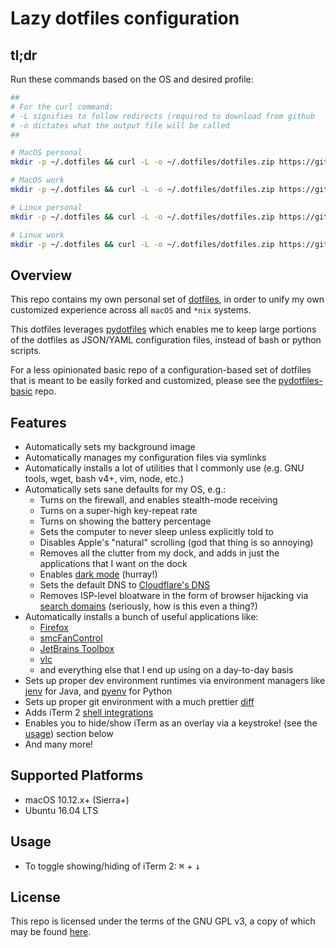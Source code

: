 # Lazy dotfiles configuration

## tl;dr
Run these commands based on the OS and desired profile:

```sh
##
# For the curl command:
# -L signifies to follow redirects (required to download from github
# -o dictates what the output file will be called
##

# MacOS personal
mkdir -p ~/.dotfiles && curl -L -o ~/.dotfiles/dotfiles.zip https://github.com/JasonYao/dotfiles/releases/download/v1.4.1/dotfiles-macos-personal.zip && cd ~/.dotfiles && unzip dotfiles.zip && bash install.sh

# MacOS work
mkdir -p ~/.dotfiles && curl -L -o ~/.dotfiles/dotfiles.zip https://github.com/JasonYao/dotfiles/releases/download/v1.4.1/dotfiles-macos-work.zip && cd ~/.dotfiles && unzip dotfiles.zip && bash install.sh

# Linux personal
mkdir -p ~/.dotfiles && curl -L -o ~/.dotfiles/dotfiles.zip https://github.com/JasonYao/dotfiles/releases/download/v1.4.1/dotfiles-linux-personal.zip && cd ~/.dotfiles && unzip dotfiles.zip && bash install.sh

# Linux work
mkdir -p ~/.dotfiles && curl -L -o ~/.dotfiles/dotfiles.zip https://github.com/JasonYao/dotfiles/releases/download/v1.4.1/dotfiles-linux-work.zip && cd ~/.dotfiles && unzip dotfiles.zip && bash install.sh
```

## Overview
This repo contains my own personal set of [dotfiles](https://dotfiles.github.io/),
in order to unify my own customized experience across all
`macOS` and `*nix` systems.

This dotfiles leverages [pydotfiles](https://github.com/JasonYao/pydotfiles/)
which enables me to keep large portions of the dotfiles as JSON/YAML configuration
files, instead of bash or python scripts.

For a less opinionated basic repo of a configuration-based set of
dotfiles that is meant to be easily forked and customized, please
see the [pydotfiles-basic](https://github.com/JasonYao/pydotfiles-basic/) repo.

## Features
- Automatically sets my background image
- Automatically manages my configuration files via symlinks
- Automatically installs a lot of utilities that I commonly use
  (e.g. GNU tools, wget, bash v4+, vim, node, etc.)
- Automatically sets sane defaults for my OS, e.g.:
  - Turns on the firewall, and enables stealth-mode receiving
  - Turns on a super-high key-repeat rate
  - Turns on showing the battery percentage
  - Sets the computer to never sleep unless explicitly told to
  - Disables Apple's "natural" scrolling (god that thing is so annoying)
  - Removes all the clutter from my dock, and adds in just the applications
    that I want on the dock
  - Enables [dark mode](https://support.apple.com/en-us/HT208976) (hurray!)
  - Sets the default DNS to [Cloudflare's DNS](https://1.4.1.1/)
  - Removes ISP-level bloatware in the form of browser hijacking via
    [search domains](https://www.theregister.com/2007/11/08/verizon_highjacks_web_browsers_on_fios/) (seriously, how is this even a thing?)
- Automatically installs a bunch of useful applications like:
  - [Firefox](https://www.mozilla.org/en-US/firefox/)
  - [smcFanControl](https://www.eidac.de/)
  - [JetBrains Toolbox](https://www.jetbrains.com/toolbox/)
  - [vlc](https://www.videolan.org/vlc/index.html)
  - and everything else that I end up using on a day-to-day basis
- Sets up proper dev environment runtimes via environment managers
  like [jenv](https://www.jenv.be/) for Java, and [pyenv](https://github.com/pyenv/pyenv) for Python
- Sets up proper git environment with a much prettier [diff](https://github.com/so-fancy/diff-so-fancy)
- Adds iTerm 2 [shell integrations](https://www.iterm2.com/documentation-shell-integration.html)
- Enables you to hide/show iTerm as an overlay via a keystroke!
  (see the [usage](#Usage)) section below
- And many more!

## Supported Platforms
- macOS 10.12.x+ (Sierra+)
- Ubuntu 16.04 LTS

## Usage
- To toggle showing/hiding of iTerm 2:
<kbd>⌘</kbd> + <kbd>↓</kbd>

## License
This repo is licensed under the terms of the
GNU GPL v3, a copy of which may be found [here](LICENSE).
